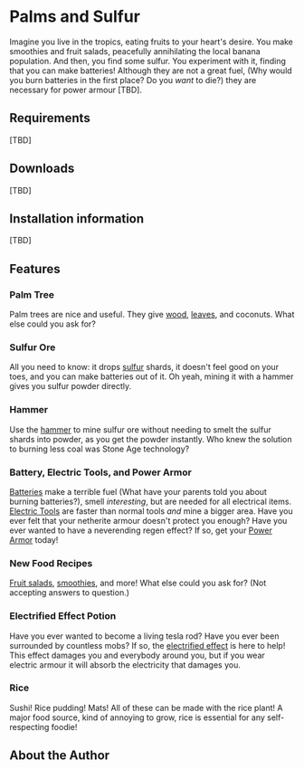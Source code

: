 # Palms and Sulfur

Imagine you live in the tropics, eating fruits to your heart's 
desire. You make smoothies and fruit salads, peacefully annihilating
the local banana population.  And then, you find some sulfur. You 
experiment with it, finding that you can make batteries! Although 
they are not a great fuel, (Why would you burn batteries in the first
place? Do you _want_ to die?) they are necessary for power armour [TBD]. 

## Requirements

[TBD]

## Downloads

[TBD]

## Installation information

[TBD]

## Features

### Palm Tree

Palm trees are nice and useful. They give
[wood](docs/palm), [leaves](docs/palm), and coconuts. What else could you ask for?

### Sulfur Ore

All you need to know: it drops [sulfur](docs/sulfur.md) shards, it doesn't feel good on
your toes, and you can make batteries out of it. Oh yeah, mining it
with a hammer gives you sulfur powder directly.

### Hammer
Use the [hammer](docs/hammer.md) to mine sulfur ore without needing to smelt the sulfur
shards into powder, as you get the powder instantly. Who knew the 
solution to burning less coal was Stone Age technology?

### Battery, Electric Tools, and Power Armor
[Batteries](docs/electric_stuff.md) make a terrible fuel (What have your parents told you about burning 
batteries?), smell _interesting_, but are needed for all electrical 
items. [Electric Tools](docs/electric_stuff.md) are faster than normal tools _and_ mine a bigger area. Have you ever
felt that your netherite armour doesn't protect you enough? Have you ever wanted to have a neverending regen effect?
If so, get your [Power Armor](docs/electric_stuff.md) today!

### New Food Recipes
[Fruit salads](docs/food.md), [smoothies](docs/food.md), and more! What else could you ask for? 
(Not accepting answers to question.) 

### Electrified Effect Potion
Have you ever wanted to become a living tesla rod? Have you ever been surrounded by countless mobs? If so, the 
[electrified effect](docs/electrified_effect.md) is here to help! This effect damages you and everybody around you,
but if you wear electric armour it will absorb the electricity that damages you.

### Rice
Sushi! Rice pudding! Mats! All of these can be made with the rice plant! A major food source, kind of annoying to grow, 
rice is essential for any self-respecting foodie!

## About the Author

